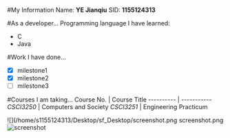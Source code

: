#My Information
Name: **YE Jianqiu**
SID: **1155124313**

#As a developer...
Programming language I have learned:
* C
* Java

#Work I have done...
- [x] milestone1
- [x] milestone2
- [ ] milestone3

#Courses I am taking...
Course No. | Course Title
---------- | -----------
*CSCI3250* | Computers and Society
*CSCI3251* | Engineering Practicum

![](/home/s1155124313/Desktop/sf_Desktop/screenshot.png
screenshot.png
![screenshot](https://github.com/csci3251-2020/student-1155124313/blob/master/scrennshot.png)
